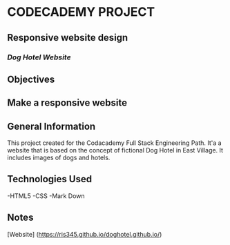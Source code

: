 
# CODECADEMY PROJECT

## Responsive website design

### *Dog Hotel Website*

## Objectives

##  Make a responsive website

## General Information
This project created for the Codacademy Full Stack Engineering Path. It'a a website that is based on the
concept of fictional Dog Hotel in East Village. It includes images of dogs and hotels.

## Technologies Used
-HTML5
-CSS
-Mark Down

## Notes
[Website]
(https://ris345.github.io/doghotel.github.io/)
